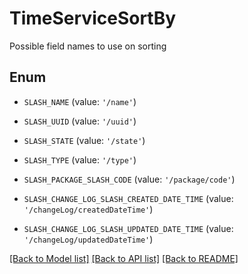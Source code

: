 # TimeServiceSortBy

Possible field names to use on sorting

## Enum

* `SLASH_NAME` (value: `'/name'`)

* `SLASH_UUID` (value: `'/uuid'`)

* `SLASH_STATE` (value: `'/state'`)

* `SLASH_TYPE` (value: `'/type'`)

* `SLASH_PACKAGE_SLASH_CODE` (value: `'/package/code'`)

* `SLASH_CHANGE_LOG_SLASH_CREATED_DATE_TIME` (value: `'/changeLog/createdDateTime'`)

* `SLASH_CHANGE_LOG_SLASH_UPDATED_DATE_TIME` (value: `'/changeLog/updatedDateTime'`)

[[Back to Model list]](../README.md#documentation-for-models) [[Back to API list]](../README.md#documentation-for-api-endpoints) [[Back to README]](../README.md)


